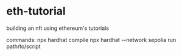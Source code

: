 # eth-tutorial
building an nft using ethereum's tutorials

commands:
npx hardhat compile
npx hardhat --network sepolia run path/to/script